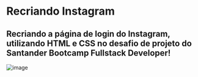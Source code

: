 # Recriando Instagram

## Recriando a página de login do Instagram, utilizando HTML e CSS no desafio de projeto do Santander Bootcamp Fullstack Developer!

![image](https://user-images.githubusercontent.com/56406869/174635535-d19b3dff-3d8d-4c8b-a226-f08def56432a.png)
